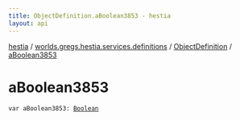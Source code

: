 ```yaml
---
title: ObjectDefinition.aBoolean3853 - hestia
layout: api
---
```


<div class='api-docs-breadcrumbs'><a href="../../index.html">hestia</a> / <a href="../index.html">worlds.gregs.hestia.services.definitions</a> / <a href="index.html">ObjectDefinition</a> / <a href="./a-boolean3853.html">aBoolean3853</a></div>

# aBoolean3853

<div class="signature"><code><span class="keyword">var </span><span class="identifier">aBoolean3853</span><span class="symbol">: </span><a href="https://kotlinlang.org/api/latest/jvm/stdlib/kotlin/-boolean/index.html"><span class="identifier">Boolean</span></a></code></div>

